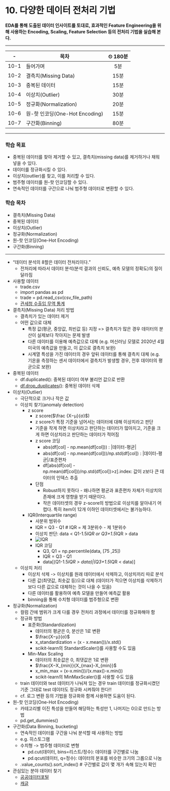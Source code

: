 # 10. 다양한 데이터 전처리 기법

**EDA를 통해 도출된 데이터 인사이트를 토대로, 효과적인 Feature Engineering을 위해 사용하는 Encoding, Scaling, Feature Selection 등의 전처리 기법을 실습해 본다.**

---

|-|목차|⏲ 180분|
|:---:|---|:---:|
|10-1| 들어가며 | 5분|
|10-2| 결측치(Missing Data) | 15분|
|10-3| 중복된 데이터 | 15분|
|10-4| 이상치(Outlier) | 30분|
|10-5| 정규화(Normalization) | 20분|
|10-6| 원-핫 인코딩(One-Hot Encoding) | 15분|
|10-7| 구간화(Binning) | 80분|

---

### 학습 목표

- 중복된 데이터를 찾아 제거할 수 있고, 결측치(missing data)를 제거하거나 채워 넣을 수 있다.
- 데이터를 정규화시킬 수 있다.
- 이상치(outlier)를 찾고, 이를 처리할 수 있다.
- 범주형 데이터를 원-핫 인코딩할 수 있다.
- 연속적인 데이터를 구간으로 나눠 범주형 데이터로 변환할 수 있다.

### 학습 목차

- 결측치(Missing Data)
- 중복된 데이터
- 이상치(Outlier)
- 정규화(Normalization)
- 원-핫 인코딩(One-Hot Encoding)
- 구간화(Binning)

---

- “데이터 분석의 8할은 데이터 전처리이다.”
  - 전처리에 따라서 데이터 분석(분석 결과의 신뢰도, 예측 모델의 정확도)의 질이 달라짐
- 사용할 데이터
  - trade.csv
  - import pandas as pd
  - trade = pd.read_csv(csv_file_path)
  - [관세청 수출입 무역 통계](https://unipass.customs.go.kr/ets/index.do)
- 결측치(Missing Data) 처리 방법
  - 결측치가 있는 데이터 제거
  - 어떤 값으로 대체
    - 특정 값(평균, 중앙값, 최빈값 등) 지정 => 결측치가 많은 경우 데이터의 분산이 실제보다 작아지는 문제 발생
    - 다른 데이터를 이용해 예측값으로 대체 (e.g. 머신러닝 모델로 2020년 4월 미국의 예측값을 만들고, 이 값으로 결측치 보완)
    - 시계열 특성을 가진 데이터의 경우 앞뒤 데이터를 통해 결측치 대체 (e.g. 기온을 측정하는 센서 데이터에서 결측치가 발생할 경우, 전후 데이터의 평균으로 보완)
- 중복된 데이터
  - df.duplicated(): 중복된 데이터 여부 불리언 값으로 반환
  - [df.drop_duplicates()](https://pandas.pydata.org/pandas-docs/stable/reference/api/pandas.DataFrame.drop_duplicates.html): 중복된 데이터 삭제
- 이상치(Outlier)
  - 극단적으로 크거나 작은 값
  - 이상치 찾기(anomaly detection)
    - z score
      - z score($\frac {X−μ}{σ}$)
      - z score가 특정 기준을 넘어서는 데이터에 대해 이상치라고 판단
      - 기준을 작게 하면 이상치라고 판단하는 데이터가 많아지고, 기준을 크게 하면 이상치라고 판단하는 데이터가 적어짐
      - z score 코딩
        - abs(df[col] - np.mean(df[col])) : |데이터-평균|
        - abs(df[col] - np.mean(df[col]))/np.std(df[col]) : |데이터-평균|/표준편차
        - df[abs(df[col] - np.mean(df[col]))/np.std(df[col])>z].index: 값이 z보다 큰 데이터의 인덱스 추출
      - 단점
        - Robust하지 못하다 - 왜나하면 평균과 표준편차 자체가 이상치의 존재에 크게 영향을 받기 때문이다.
        - 작은 데이터셋의 경우 z-score의 방법으로 이상치를 알아내기 어렵다. 특히 item이 12개 이하인 데이터셋에서는 불가능하다.
    - IQR(Interquartile range)
      - 사분위 범위수
      - IQR = Q3 - Q1  # IQR = 제 3분위수 - 제 1분위수
      - 이상치 판단: data < Q1-1.5*IQR or Q3+1.5*IQR > data
      - ![IQR](https://d3s0tskafalll9.cloudfront.net/media/images/F-19-1.max-800x600.jpg)
      - IQR 코딩
        - Q3, Q1 = np.percentile(data, [75 ,25])
        - IQR = Q3 - Q1
        - data[(Q1-1.5*IQR > data)|(Q3+1.5*IQR < data)]
  - 이상치 처리
    - 이상치 삭제 -> 이상치를 원래 데이터에서 삭제하고, 이상치끼리 따로 분석
    - 다른 값(최댓값, 최솟값 등)으로 대체 (데이터가 적으면 이상치를 삭제하기보다 다른 값으로 대체하는 것이 나을 수 있음)
    - 다른 데이터를 활용하여 예측 모델을 만들어 예측값 활용
    - binning을 통해 수치형 데이터를 범주형으로 변환
- 정규화(Normalization)
  - 컬럼 간에 범위가 크게 다를 경우 전처리 과정에서 데이터를 정규화해야 함
  - 정규화 방법
    - 표준화(Standardization)
      - 데이터의 평균은 0, 분산은 1로 변환
      - $\frac{X−μ}{σ}$
      - x_standardization = (x - x.mean())/x.std()
      - scikit-learn의 StandardScaler()를 사용할 수도 있음
    - Min-Max Scaling
      - 데이터의 최솟값은 0, 최댓값은 1로 변환
      - $\frac{X−X_{min}}{X_{max}-X_{min}}$
      - x_min_max = (x-x.min())/(x.max()-x.min())
      - scikit-learn의 MinMaxScaler()를 사용할 수도 있음
  - train 데이터와 test 데이터가 나눠져 있는 경우 train 데이터를 정규화시켰던 기준 그대로 test 데이터도 정규화 시켜줘야 한다!!
  - cf. 로그 변환 등의 기법을 정규화와 함께 사용하면 도움이 된다.
- 원-핫 인코딩(One-Hot Encoding)
  - 카테고리별 이진 특성을 만들어 해당하는 특성만 1, 나머지는 0으로 만드는 방법
  - pd.get_dummies()
- 구간화(Data Binning, bucketing)
  - 연속적인 데이터를 구간을 나눠 분석할 때 사용하는 방법
  - e.g. 히스토그램
  - 수치형 -> 범주형 데이터로 변형
    - pd.cut(데이터, bins=리스트/정수): 데이터를 구간별로 나눔
    - pd.qcut(데이터, q=정수): 데이터의 분포를 비슷한 크기의 그룹으로 나눔
  - .value_counts().sort_index()  # 구간별로 값이 몇 개가 속해 있는지 확인
- 관심있는 분야 데이터 찾기
  - [공공데이터포털](https://www.data.go.kr/)
  - [캐글](https://www.kaggle.com/)
